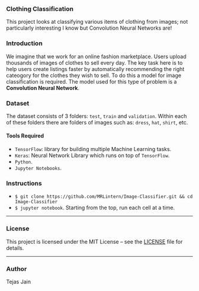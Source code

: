 ### Clothing Classification

This project looks at classifying various items of clothing from images; not particularly interesting I know but Convolution Neural Networks are!

### Introduction

We imagine that we work for an online fashion marketplace.
Users upload thousands of images of clothes to sell every day.
The key task here is to help users create listings faster by automatically recommending
the right cateogory for the clothes they wish to sell.
To do this a model for image classification is required.
The model used for this type of problem is a **Convolution Neural Network**.

### Dataset

The dataset consists of 3 folders: `test`, `train` and `validation`.
Within each of these folders there are folders of images such as: `dress`, `hat`, `shirt`, etc.


#### Tools Required

* `TensorFlow`: library for building multiple Machine Learning tasks.
* `Keras`: Neural Network Library which runs on top of `TensorFlow`.
* `Python`.
* `Jupyter Notebooks`.


### Instructions

 * `$ git clone https://github.com/MRLintern/Image-Classifier.git && cd Image-Classifier`
 * `$ jupyter notebook`. Starting from the top, run each cell at a time.

---

### License
This project is licensed under the MIT License – see the [LICENSE](LICENSE) file for details.

---

### Author

Tejas Jain
